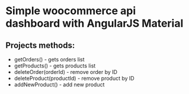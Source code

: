 # Simple woocommerce api dashboard with AngularJS Material

## Projects methods:

 - getOrders() - gets orders list
 - getProducts() - gets products list
 - deleteOrder(orderId) - remove order by ID
 - deleteProduct(productId) - remove product by ID
 - addNewProduct() - add new product
